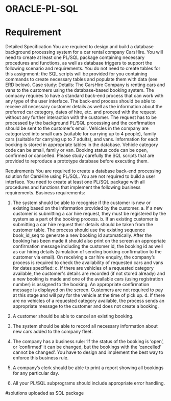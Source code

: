 # ORACLE-PL-SQL
# Requirement

Detailed Specification
You are required to design and build a database background processing system for a
car rental company CarsHire. You will need to create at least one PL/SQL package
containing necessary procedures and functions, as well as database triggers to
support the following scenario and requirements. You do not need to create tables for
this assignment: the SQL scripts will be provided for you containing commands to
create necessary tables and populate them with data (see ERD below).
Case study:
Details: The CarsHire Company is renting cars and vans to the customers using the
database-based booking system. The company requires to have a standard back-end
process that can work with any type of the user interface. The back-end process
should be able to receive all necessary customer details as well as the information
about the preferred car category, dates of hire, etc. and proceed with the request
without any further interaction with the customer.
The request has to be processed by the background PL/SQL processing and the
confirmation should be sent to the customer’s email.
Vehicles in the company are categorized into small cars (suitable for carrying up to 4
people), family cars (suitable for carrying up to 7 adults), and vans.
Information for each booking is stored in appropriate tables in the database. 
Vehicle category code can be small, family or van.
Booking status code can be open, confirmed or cancelled.
Please study carefully the SQL scripts that are provided to reproduce a prototype
database before executing them. 


Requirements
You are required to create a database back-end processing solution for CarsHire
using PL/SQL. You are not required to build a user interface. You need to create at 
least one PL/SQL package with all procedures and functions that implement the
following business requirements.
Business requirements:
1. The system should be able to recognise if the customer is new or existing
based on the information provided by the customer.
a. If a new customer is submitting a car hire request, they must be
registered by the system as a part of the booking process.
b. If an existing customer is submitting a car hire request their details
should be taken from the customer table.
The process should use the existing sequence book_id_seq to generate a new
booking id automatically. After the booking has been made it should also print
on the screen an appropriate confirmation message including the customer id,
the booking id as well as car hiring details (simulation of sending booking
confirmation to the customer via email).
On receiving a car hire enquiry, the company’s process is required to check
the availability of requested cars and vans for dates specified:
c. If there are vehicles of a requested category available, the customer's
details are recorded (if not stored already) and a new booking is made
and one of the available cars (using registration number) is assigned to
the booking. An appropriate confirmation message is displayed on the
screen. Customers are not required to pay at this stage and will pay for
the vehicle at the time of pick up.
d. If there are no vehicles of a requested category available, the process
sends an appropriate message to the customer and does not create a
booking.

2. A customer should be able to cancel an existing booking.

3. The system should be able to record all necessary information about new cars
added to the company fleet.

4. The company has a business rule: ‘If the status of the booking is ‘open’, or
‘confirmed’ it can be changed, but the bookings with the ‘cancelled’ cannot be
changed’. You have to design and implement the best way to enforce this
business rule. 

5. A company’s clerk should be able to print a report showing all bookings for any
particular day.

6. All your PL/SQL subprograms should include appropriate error handling.

#solutions uploaded as SQL package 

